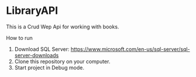 # LibraryAPI

This is a Crud Wep Api for working with books.

How to run
1. Download SQL Server:
https://www.microsoft.com/en-us/sql-server/sql-server-downloads
2. Clone this repository on your computer.
3. Start project in Debug mode.

